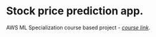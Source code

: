 # Stock price prediction app.

AWS ML Specialization course based project - 
*[course link](https://www.youtube.com/watch?v=s1Cdo6AdT9I&list=PLMWIyphKbqfwW4RmL1G29Q_7LOnUV-cE6&index=2)*.